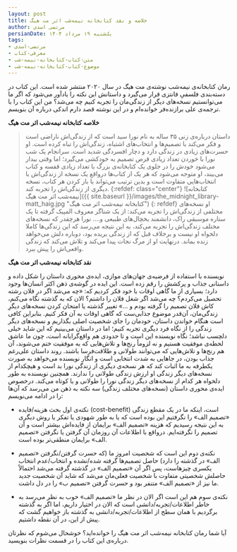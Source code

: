 ```yaml
---
layout: post
title: خلاصه و نقد کتابخانه نیمه‌شب اثر مت هیگ 
author: مرتضی اسدی
persianDate: یک‌شنبه ۱۹ مرداد ۱۴۰۴
tags:
- مرتضی-اسدی
- معرفی-کتاب
- متن-کتاب-کتابخانه-نیمه-شب
- موضوع-کتاب-کتابخانه-نیمه-شب
---
```


رمان کتابخانه‌ی نیمه‌شب نوشته‌ی مت هیگ در سال ۲۰۲۰ منتشر شده است. این کتاب در دسته‌بندی فلسفیِ فانتزی قرار می‌گیرد و داستانش  این نکته را یادآور می‌شود که اگر ما می‌توانستیم نسخه‌های دیگر از زندگی‌مان را تجربه کنیم چه می‌شد؟ من این کتاب را با ترجمه‌ی علی برازنده‌فر خوانده‌ام و در این نوشته قصد دارم اندکی درباره آن بنویسم.



**خلاصه کتابخانه نیمه‌شب اثر مت هیگ**

> داستان درباره‌ی زنی ۳۵ ساله به نام نورا سید است که از زندگی‌اش ناراضی است و فکر می‌کند با تصمیم‌ها و انتخاب‌های اشتباه، زندگی‌اش را تباه کرده است. او حسرت‌های زیادی در زندگی دارد و دچار افسردگی شدید است. سرانجام یک شب نورا با خوردن تعداد زیادی قرص تصمیم به خودکشی می‌گیرد؛ اما وقتی بیدار می‌شود خودش را در جلوی یک کتابخانه‌ی بزرگ با تعداد زیادی قفسه و کتاب می‌بیند، او متوجه می‌شود که هر یک از کتاب‌ها درواقع یک نسخه از زندگی‌اش با انتخاب‌هایی متفاوت است و بدین ترتیب می‌تواند با باز کردن هر کتاب، نسخه دیگری از زندگی‌اش را تجربه کند.
>{:refdef: class="center"}
>![کتابخانه نیمه‌شب اثر مت هیگ]({{ site.baseurl }}/images/the_midnight_library-matt_haig.jpg "کتابخانه نیمه‌شب اثر مت هیگ")
>{: refdef}
>او نسخه‌های مختلفی از زندگی‌اش را تجربه می‌کند: از یک شناگر معروف المپیک گرفته تا یک ستاره موسیقی راک، دانشمند یخچال‌های طبیعی و…. نورا هرچقدر که نسخه‌های مختلف زندگی‌اش را تجربه می‌کند، به این نتیجه می‌رسد که این زندگی‌ها کاملا دلخواه او نیست و برخلاف قبل که از زندگی بریده بود، دوباره دلش می‌خواهد زنده بماند. درنهایت او از مرگ نجات پیدا می‌کند و تلاش می‌کند که زندگی واقعی‌اش را پیش ببرد.


**نقد کتابخانه نیمه‌شب اثر مت هیگ**

نویسنده با استفاده از فرضیه‌ی جهان‌های موازی، ایده‌ی محوری داستان را شکل داده و داستانی جذاب و پرکشش را رقم زده است. این ایده در گوشه‌ی ذهن اکثر انسان‌ها وجود دارد؛ بسیاری از ما گاهی اوقات با خود فکر کردیم که: «چه می‌شد اگر در فلان رشته تحصیل می‌کردم؟ چه می‌شد اگر شغل فلان را داشتم؟ الان که به گذشته نگاه می‌کنم، کاش فلان تصمیم را گرفته بودم و …» تغییر گذشته یا امتحان کردن نسخه‌های دیگرِ زندگی‌مان، آن‌قدر موضوع جذابی‌ست که گاهی اوقات به آن فکر کنیم. بنابراین کافی است هنگام خواندن داستان، خودمان را جای شخصیت اصلی بگذاریم و نسخه‌های دیگر زندگی را از نگاه فرد دیگری تجربه کنیم؛ اما در داستان می‌بینیم که این شاید خیلی دلچسب نباشد؛ نگاه نویسنده این است و تا حدودی هم واقع‌گرایانه است، چون ما عاشق لحظه‌ی موفقیت هستیم و نه لزوماً رنج‌ها و تلاش‌هایی که به موفقیت ختم می‌شوند، آن هم رنج‌ها و تلاش‌هایی که می‌توانند طولانی و طلاقت‌فرسا باشند. روند داستان علی‌رغم جذاب بودن، در جاهایی به شدت انتخابی است و انگار نویسنده می‌خواهد به صورت یکطرفه به ما اثبات کند که هر نسخه‌ی دیگری از زندگی نورا بد است و هیچکدام از نسخه‌های دیگر زندگی او ارزش زندگی طولانی را ندارند. همچنین نویسنده به طور دلخواه هر کدام از نسخه‌های دیگر زندگی نورا را طولانی و یا کوتاه می‌کند. درخصوص ایده‌ی محوری داستان (نسخه‌های مختلف زندگی) سه نکته به ذهن من می‌رسد که آن‌ها را در ادامه می‌نویسم:

- نکته‌ی اول بحث هزینه/فایده (cost-benefit) است، اینکه ما در یک مقطع زندگی «تصمیم الف» را نگرفتیم این بوده است که یا به طور شهودی یا تفکر یا روش دیگری به این نتیجه رسیدیم که هزینه «تصمیم الف»  برایمان از فایده‌اش بیشتر است و آن تصمیم را نگرفته‌ایم. درواقع با اطلاعات آن روزمان آن گرفتن یا نگرفتن «تصمیم الف» برایمان منطقی‌تر بوده است.

- نکته‌ی دوم این است که شخصیت امروز ما (که حسرت گرفتن/نگرفتن «تصمیم الف» در گذشته را دارد) حاصل تصمیم‌ها گرفته شده/نشده و انتخاب/عدم انتخاب یکسری چیزهاست، پس اگر آن «تصمیم الف» در گذشته گرفته می‌شد احتمالاً حاصلش شخصیتی متفاوت با شخصیت فعلی‌مان می‌شد که شاید آن شخصیت جدید ما نیز از «تصمیم الف» متنفر بود و حسرت گرفتن «تصمیم ب» را در دل داشت.

- نکته‌ی سوم هم این است اگر الان در نظر ما «تصمیم الف»  خوب به نظر می‌رسد به خاطر اطلاعات/تجربه/دانشی است که الان در اختیار داریم، اما اگر به گذشته برگردیم با همان سطح از اطلاعات/تجربه/دانشی به گذشته باز خواهیم گشت که پیش از این، در آن نقطه داشتیم. 


آیا شما رمان کتابخانه نیمه‌شب اثر مت هیگ را خوانده‌اید؟ خوشحال می‌شوم که نظرتان درباره‌ی این کتاب را در قسمت نظرات بنویسید. 
